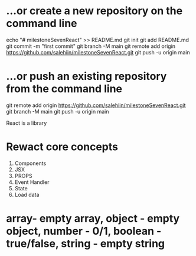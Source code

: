 
# …or create a new repository on the command line
echo "# milestoneSevenReact" >> README.md
git init
git add README.md
git commit -m "first commit"
git branch -M main
git remote add origin https://github.com/salehiin/milestoneSevenReact.git
git push -u origin main

# …or push an existing repository from the command line
git remote add origin https://github.com/salehiin/milestoneSevenReact.git
git branch -M main
git push -u origin main


React is a library

# Rewact core concepts
1. Components
2. JSX
3. PROPS
4. Event Handler
5. State
6. Load data

# array- empty array, object - empty object, number - 0/1, boolean - true/false, string - empty string


<!-- didn't check properly what he is doing -->
<!-- sudhu porikkha nile to hobe na, age properly check korte hobe -->

<!-- how much time he is teaching -->